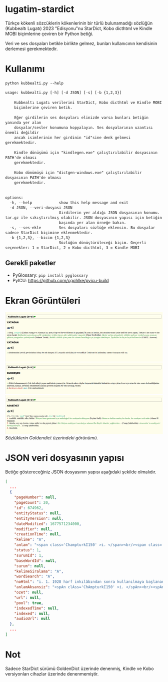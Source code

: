 # lugatim-stardict

Türkçe kökenli sözcüklerin kökenlerinin bir türlü bulunamadığı sözlüğün (Kubbealtı Lugatı) 2023 "Edisyonu"nu StarDict, Kobo dicthtml ve Kindle MOBI biçimlerine çeviren bir Python betiği.

Veri ve ses dosyaları betikle birlikte gelmez, bunları kullanıcının kendisinin derlemesi gerekmektedir.

# Kullanımı
`python kubbealti.py --help`
```
usage: kubbealti.py [-h] [-d JSON] [-s] [-b {1,2,3}]

    Kubbealtı Lugatı verilerini StarDict, Kobo dicthtml ve Kindle MOBI
    biçimlerine çeviren betik.

    Eğer girdilerin ses dosyaları elinizde varsa bunları betiğin yanında yer alan
    dosyalar/sesler konumuna kopyalayın. Ses dosyalarının uzantısı önemli değildir
    ancak isimlerinin her girdinin "id"sine denk gelmesi gerekmektedir.

    Kindle dönüşümü için "kindlegen.exe" çalıştırılabilir dosyasının PATH'de olması
    gerekmektedir.

    Kobo dönümüşü için "dictgen-windows.exe" çalıştırılabilir dosyasının PATH'de olması
    gerekmektedir.


options:
  -h, --help            show this help message and exit
  -d JSON, --veri-dosyasi JSON
                        Girdilerin yer aldığı JSON dosyasının konumu. tar.gz ile sıkıştırılmış olabilir. JSON dosyasının yapısı için betiğin
                        başında yer alan örneğe bakın.
  -s, --ses-ekle        Ses dosyaları sözlüğe eklensin. Bu dosyalar sadece StarDict biçimine eklenmektedir.
  -b {1,2,3}, --bicim {1,2,3}
                        Sözlüğün dönüştürüleceği biçim. Geçerli seçenekler: 1 = StarDict, 2 = Kobo dicthtml, 3 = Kindle MOBI
```

## Gerekli paketler
- PyGlossary: `pip install pyglossary`
- PyICU: https://github.com/cgohlke/pyicu-build

# Ekran Görüntüleri

![yatağan](goruntu/yatagan_goldendict.png)
![kurdeşen](goruntu/kurdesen_goldendict.png)
![asabiyet](goruntu/asabiyet_goldendict.png)
*Sözlüklerin Goldendict üzerindeki görünümü.*

# JSON veri dosyasının yapısı

Betiğe göstereceğiniz JSON dosyasının yapısı aşağıdaki şekilde olmalıdır.

```json
[
  ...
  {
    "pageNumber": null,
    "pageCount": 20,
    "id": 674962,
    "entityStatus": null,
    "entityVersion": null,
    "dateModified": 1677571234000,
    "modifier": null,
    "creationTime": null,
    "kelime": "A",
    "anlam": "<span class='ChampturkI150' >i. </span><br/><span class='ChampturkB150' >1. </span><span class='Champturk150' >1928 harf inkılâbından sonra kullanılmaya başlanan Latin asıllı Türk alfabesinin ilk harfi. </span>...",
    "status": 1,
    "surumId": 1,
    "baseWordId": null,
    "surum": null,
    "kelimeSiralama": "A",
    "wordSearch": "A",
    "noHtml": "i. 1. 1928 harf inkılâbından sonra kullanılmaya başlanan Latin asıllı Türk alfabesinin...",
    "anlamAksansiz": "<spAn clAss='ChAmpturkI150' >i. </spAn><br/><spAn clAss='ChAmpturkB150' >1. </spAn>...",
    "ozet": null,
    "url": null,
    "pool": true,
    "indexedTime": null,
    "indexed": null,
    "audioUrl": null
  },
  ...
]
```

# Not

Sadece StarDict sürümü GoldenDict üzerinde denenmiş, Kindle ve Kobo versiyonları cihazlar üzerinde denenmemiştir.
